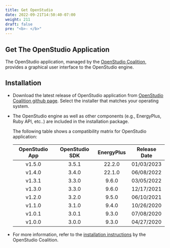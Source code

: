 ```yaml
---
title: Get OpenStudio
date: 2022-09-21T14:50:40-07:00
weight: 211
draft: false
pre: "<b>- </b>"
---
```


## Get The OpenStudio Application

The OpenStudio application, managed by the [OpenStudio Coalition](https://openstudiocoalition.org/), provides a graphical user interface to the OpenStudio engine.


## Installation
* Download the latest release of OpenStudio application from [OpenStudio Coalition github page](https://github.com/openstudiocoalition/OpenStudioApplication/releases). Select the installer that matches your operating system.
* The OpenStudio engine as well as other components (e.g., EnergyPlus, Ruby API, etc..) are included in the installation package.
 

  The following table shows a compatibility matrix for OpenStudio application:


    | OpenStudio App   | OpenStudio SDK   |EnergyPlus| Release Date|
    | :-------:| :------: | :------: | :--------: |
    | v1.5.0   | 3.5.1    | 22.2.0   | 01/03/2023 |
    | v1.4.0   | 3.4.0    | 22.1.0   | 06/08/2022 |
    | v1.3.1   | 3.3.0    | 9.6.0    | 03/05/2022 |
    | v1.3.0   | 3.3.0    | 9.6.0    | 12/17/2021 |
    | v1.2.0   | 3.2.0    | 9.5.0    | 06/10/2021 |
    | v1.1.0   | 3.1.0    | 9.4.0    | 10/26/2020 |
    | v1.0.1   | 3.0.1    | 9.3.0    | 07/08/2020 |
    | v1.0.0   | 3.0.0    | 9.3.0    | 04/27/2020 |

* For more information, refer to the [installation instructions](https://openstudiocoalition.org/getting_started/getting_started/) by the OpenStudio Coalition.